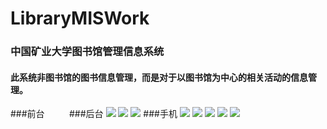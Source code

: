 # LibraryMISWork
### 中国矿业大学图书馆管理信息系统
#### 此系统非图书馆的图书信息管理，而是对于以图书馆为中心的相关活动的信息管理。
###前台
![]()
![]()
![]()
![]()
![]()
![]()
![]()
![]()
![]()
###后台
![](https://github.com/lc-dmx/Library/blob/master/%E5%90%8E%E5%8F%B0/%E5%9B%BE%E4%B9%A6%E9%A6%86%E9%A2%84%E7%BA%A6%E8%87%AA%E4%B9%A0%E6%83%85%E5%86%B5.png)
![](https://github.com/lc-dmx/Library/blob/master/%E5%90%8E%E5%8F%B0/%E7%94%A8%E6%88%B7%E4%BF%A1%E6%81%AF%E8%A1%A8.png)
![](https://github.com/lc-dmx/Library/blob/master/%E5%90%8E%E5%8F%B0/%E8%87%AA%E4%B9%A0%E5%AE%A4%E6%83%85%E5%86%B5.png)
###手机
![](https://github.com/lc-dmx/Library/blob/master/%E6%89%8B%E6%9C%BA/%E4%B8%AA%E4%BA%BA%E4%BF%A1%E6%81%AF%E7%AE%A1%E7%90%86.png)
![](https://github.com/lc-dmx/Library/blob/master/%E6%89%8B%E6%9C%BA/%E5%9B%BE%E4%B9%A6%E9%A6%86%E7%B3%BB%E7%BB%9F.png)
![](https://github.com/lc-dmx/Library/blob/master/%E6%89%8B%E6%9C%BA/%E5%AD%A6%E4%B9%A0%E5%88%86%E4%BA%AB%E5%8C%BA.png)
![](https://github.com/lc-dmx/Library/blob/master/%E6%89%8B%E6%9C%BA/%E5%AD%A6%E4%B9%A0%E5%88%86%E4%BA%AB%E5%8C%BA_%E4%B8%AA%E4%BA%BA%E6%B7%BB%E5%8A%A0.png)
![](https://github.com/lc-dmx/Library/blob/master/%E6%89%8B%E6%9C%BA/%E8%87%AA%E4%B9%A0%E5%AE%A4%E9%A2%84%E7%BA%A6%E7%B3%BB%E7%BB%9F.png)
